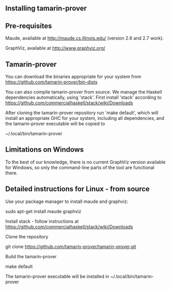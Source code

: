 Installing tamarin-prover
-------------------------

Pre-requisites
--------------

Maude, available at http://maude.cs.illinois.edu/
(version 2.6 and 2.7 work).

GraphViz, available at http://www.graphviz.org/


Tamarin-prover
--------------

You can download the binaries appropriate for your system from
https://github.com/tamarin-prover/bin-dists

You can also compile tamarin-prover from source.  We manage the
Haskell dependencies automatically, using 'stack'. First install
'stack' according to
https://github.com/commercialhaskell/stack/wiki/Downloads

After cloning the tamarin-prover repository run 'make default', which
will install an appropriate GHC for your system, including all
dependencies, and the tamarin-prover executable will be copied to

  ~/.local/bin/tamarin-prover


Limitations on Windows
----------------------

To the best of our knowledge, there is no current GraphViz version
available for Windows, so only the command-line parts of the tool are
functional there.


Detailed instructions for Linux - from source
---------------------------------------------

Use your package manager to install maude and graphviz:

  sudo apt-get install maude graphviz

Install stack - follow instructions at 
https://github.com/commercialhaskell/stack/wiki/Downloads

Clone the repository

  git clone https://github.com/tamarin-prover/tamarin-prover.git

Build the tamarin-prover

  make default

The tamarin-prover executable will be installed in ~/.local/bin/tamarin-prover

